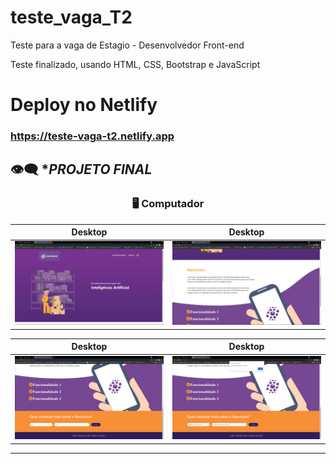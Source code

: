 # teste_vaga_T2
Teste para a vaga de Estagio - Desenvolvedor Front-end

Teste finalizado, usando HTML, CSS, Bootstrap e JavaScript

# Deploy no Netlify
### https://teste-vaga-t2.netlify.app

## :eye_speech_bubble: **PROJETO FINAL*

<div align="center">

### :desktop_computer: Computador

|Desktop|Desktop|
|:---:|:---:|
|<kbd><img src="img_1.png" width="600px" alt="Tablet"/></kbd>|<kbd><img src="img_2.png" width="600px" alt="Tablet"/></kbd>

|Desktop|Desktop|
|:---:|:---:|
|<kbd><img src="img_3.png" width="600px" alt="Tablet"/></kbd>|<kbd><img src="img_4.png" width="600px" alt="Tablet"/></kbd>

-----------------------------------

</div>

